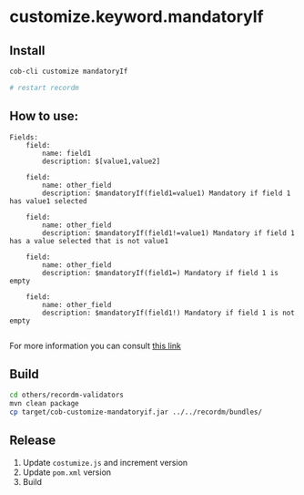 # customize.keyword.mandatoryIf

## Install

```bash
cob-cli customize mandatoryIf

# restart recordm
```

## How to use:

```
Fields:
    field:
        name: field1
        description: $[value1,value2]
       
    field:
        name: other_field
        description: $mandatoryIf(field1=value1) Mandatory if field 1 has value1 selected
        
    field:
        name: other_field
        description: $mandatoryIf(field1!=value1) Mandatory if field 1 has a value selected that is not value1
        
    field:
        name: other_field
        description: $mandatoryIf(field1=) Mandatory if field 1 is empty
        
    field:
        name: other_field
        description: $mandatoryIf(field1!) Mandatory if field 1 is not empty
    
```

For more information you can consult [this link](https://learning.cultofbits.com/docs/cob-platform/admins/managing-information/available-customizations/mandatory-fields/)

## Build

```bash
cd others/recordm-validators
mvn clean package
cp target/cob-customize-mandatoryif.jar ../../recordm/bundles/
```

## Release

1. Update `costumize.js` and increment version
2. Update `pom.xml` version
3. Build